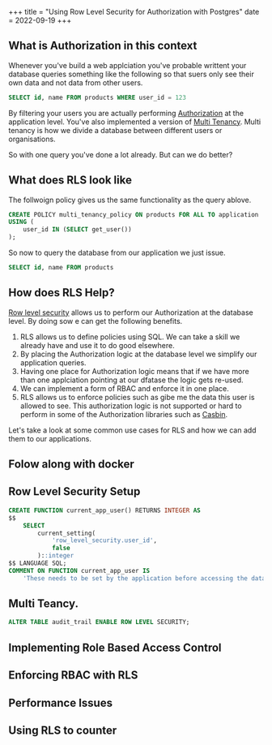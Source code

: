 +++
title = "Using Row Level Security for Authorization with Postgres"
date = 2022-09-19
+++

## What is Authorization in this context

Whenever you've build a web applciation you've probable writtent your database queries something like the following so that suers only see their own data and not data from other users.

```sql
SELECT id, name FROM products WHERE user_id = 123
```

By filtering your users you are actually performing [Authorization](https://en.wikipedia.org/wiki/Authorization) at the application level. You've also implemented a version of [Multi Tenancy](https://en.wikipedia.org/wiki/Multitenancy). Multi tenancy is how we divide a database between different users or organisations.

So with one query you've done a lot already. But can we do better?

## What does RLS look like

The follwoign  policy gives us the same functionality as the query ablove.

```sql
CREATE POLICY multi_tenancy_policy ON products FOR ALL TO application
USING (
    user_id IN (SELECT get_user())
);
```

So now to query the database from our application we just issue.

```sql
SELECT id, name FROM products
```

## How does RLS Help?

[Row level security](https://www.postgresql.org/docs/current/ddl-rowsecurity.html) allows us to perform our Authorization at the database level. By doing sow e can get the following benefits.

1. RLS allows us to define policies using SQL. We can take a skill we already have and use it to do good elsewhere.
1. By placing the Authorization logic at the database level we simplify our application queries.
1. Having one place for Authorization logic means that if we have more than one applciation pointing at our dfatase the logic gets re-used.
1. We can implement a form of RBAC and enforce it in one place.
1. RLS allows us to enforce policies such as gibe me the data this user is allowed to see. This authorization logic is not supported or hard to perform in some of the Authorization libraries such as [Casbin](https://casbin.org/).

Let's take a look at some common use cases for RLS and how we can add them to our applications.

## Folow along with docker


## Row Level Security Setup


```sql
CREATE FUNCTION current_app_user() RETURNS INTEGER AS 
$$ 
    SELECT
        current_setting(
            'row_level_security.user_id',
            false
        )::integer 
$$ LANGUAGE SQL;
COMMENT ON FUNCTION current_app_user IS 
    'These needs to be set by the application before accessing the database.';
```

## Multi Teancy.

```sql
ALTER TABLE audit_trail ENABLE ROW LEVEL SECURITY;
```

## Implementing Role Based Access Control

## Enforcing RBAC with RLS

## Performance Issues

## Using RLS to counter 
